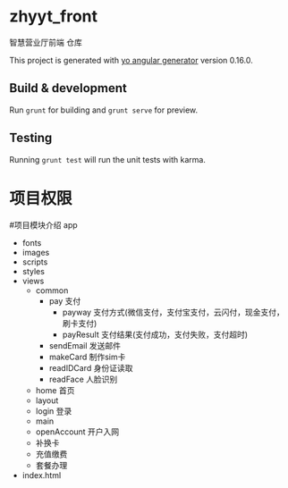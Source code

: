 # zhyyt_front
智慧营业厅前端 仓库

This project is generated with [yo angular generator](https://github.com/yeoman/generator-angular)
version 0.16.0.

## Build & development

Run `grunt` for building and `grunt serve` for preview.

## Testing

Running `grunt test` will run the unit tests with karma.

# 项目权限


#项目模块介绍
app
  - fonts
  - images
  - scripts
  - styles
  - views
    - common
      - pay 支付
        - payway 支付方式(微信支付，支付宝支付，云闪付，现金支付，刷卡支付)
        - payResult 支付结果(支付成功，支付失败，支付超时)
      - sendEmail 发送邮件
      - makeCard 制作sim卡
      - readIDCard 身份证读取
      - readFace 人脸识别
    - home 首页
    - layout
    - login 登录
    - main
    - openAccount 开户入网
    - 补换卡
    - 充值缴费
    - 套餐办理
  - index.html
